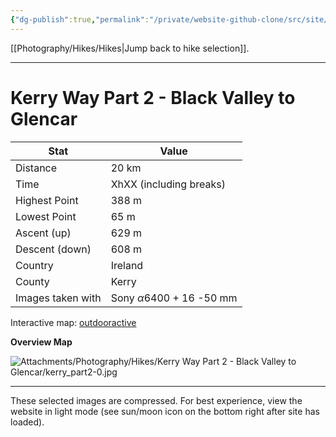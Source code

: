```yaml
---
{"dg-publish":true,"permalink":"/private/website-github-clone/src/site/notes/photography/hikes/kerry-way-part-2-black-valley-to-glencar/","updated":"2025-07-03T20:20:02.077+02:00"}
---
```



[[Photography/Hikes/Hikes\|Jump back to hike selection]].

---
# Kerry Way Part 2 - Black Valley to Glencar
 
| Stat              | Value                                |
| ----------------- | ------------------------------------ |
| Distance          | 20 km                                |
| Time              | XhXX (including breaks)              |
| Highest Point     | 388 m                                |
| Lowest Point      | 65 m                                 |
| Ascent (up)       | 629 m                                |
| Descent (down)    | 608 m                                |
| Country           | Ireland                              |
| County            | Kerry                                |
| Images taken with | Sony $\alpha\text{6400}$ + 16 -50 mm |

Interactive map: [outdooractive](https://www.outdooractive.com/en/route/hiking-trail/southwest-ireland/kerry-way-part-2-black-valley-glencar-skip-lough-acoose-/318337185/?share=%7E3ix7nvcp%244osshxkp)

**Overview Map**

![Attachments/Photography/Hikes/Kerry Way Part 2 - Black Valley to Glencar/kerry_part2-0.jpg](/img/user/Attachments/Photography/Hikes/Kerry%20Way%20Part%202%20-%20Black%20Valley%20to%20Glencar/kerry_part2-0.jpg)

---
These selected images are compressed. For best experience, view the website in light mode (see sun/moon icon on the bottom right after site has loaded).